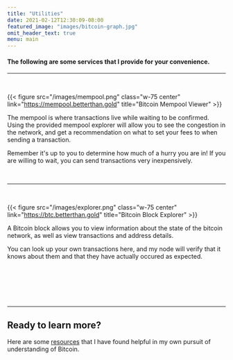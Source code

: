```yaml
---
title: "Utilities"
date: 2021-02-12T12:30:09-08:00
featured_image: "images/bitcoin-graph.jpg"
omit_header_text: true
menu: main
---
```


#### The following are some services that I provide for your convenience.

---

&nbsp;


{{< figure src="/images/mempool.png" class="w-75 center" link="https://mempool.betterthan.gold" title="Bitcoin Mempool Viewer" >}}

The mempool is where transactions live while waiting to be confirmed. Using the provided mempool explorer will allow you to see the congestion in the network, and get a recommendation on what to set your fees to when sending a transaction.

Remember it's up to you to determine how much of a hurry you are in! If you are willing to wait, you can send transactions very inexpensively.


&nbsp;

---

&nbsp;

{{< figure src="/images/explorer.png" class="w-75 center" link="https://btc.betterthan.gold" title="Bitcoin Block Explorer" >}}

A Bitcoin block allows you to view information about the state of the bitcoin network, as well as view transactions and address details.

You can look up your own transactions here, and my node will verify that it knows about them and that they have actually occured as expected.

&nbsp;

&nbsp;

&nbsp;

---
## Ready to learn more?
Here are some [resources](/resources) that I have found helpful in my own pursuit of understanding of Bitcoin.
